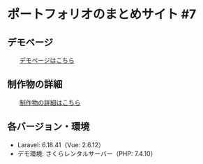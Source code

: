 # ポートフォリオのまとめサイト #7

## デモページ

&emsp;&emsp;[デモページはこちら](https://created-portfolio.com/)<br>

## 制作物の詳細

&emsp;&emsp;[制作物の詳細はこちら](https://created-portfolio.com/detail/portfolio.html)

## 各バージョン・環境

-  Laravel: 6.18.41（Vue: 2.6.12）
-  デモ環境: さくらレンタルサーバー（PHP: 7.4.10）
